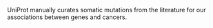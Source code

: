 UniProt manually curates somatic mutations from the literature for our associations between genes and cancers.